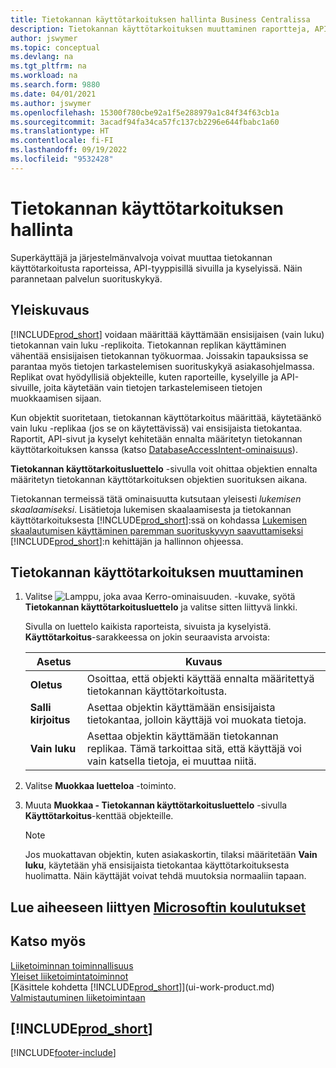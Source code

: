 ```yaml
---
title: Tietokannan käyttötarkoituksen hallinta Business Centralissa
description: Tietokannan käyttötarkoituksen muuttaminen raportteja, API-sivuja ja kyselyjä varten.
author: jswymer
ms.topic: conceptual
ms.devlang: na
ms.tgt_pltfrm: na
ms.workload: na
ms.search.form: 9880
ms.date: 04/01/2021
ms.author: jswymer
ms.openlocfilehash: 15300f780cbe92a1f5e288979a1c84f34f63cb1a
ms.sourcegitcommit: 3acadf94fa34ca57fc137cb2296e644fbabc1a60
ms.translationtype: HT
ms.contentlocale: fi-FI
ms.lasthandoff: 09/19/2022
ms.locfileid: "9532428"
---
```

# <a name="managing-database-access-intent"></a>Tietokannan käyttötarkoituksen hallinta

Superkäyttäjä ja järjestelmänvalvoja voivat muuttaa tietokannan käyttötarkoitusta raporteissa, API-tyyppisillä sivuilla ja kyselyissä. Näin parannetaan palvelun suorituskykyä.

## <a name="overview"></a>Yleiskuvaus

[!INCLUDE[prod_short](includes/prod_short.md)] voidaan määrittää käyttämään ensisijaisen (vain luku) tietokannan vain luku -replikoita. Tietokannan replikan käyttäminen vähentää ensisijaisen tietokannan työkuormaa. Joissakin tapauksissa se parantaa myös tietojen tarkastelemisen suorituskykyä asiakasohjelmassa. Replikat ovat hyödyllisiä objekteille, kuten raporteille, kyselyille ja API-sivuille, joita käytetään vain tietojen tarkastelemiseen tietojen muokkaamisen sijaan.

Kun objektit suoritetaan, tietokannan käyttötarkoitus määrittää, käytetäänkö vain luku -replikaa (jos se on käytettävissä) vai ensisijaista tietokantaa. Raportit, API-sivut ja kyselyt kehitetään ennalta määritetyn tietokannan käyttötarkoituksen kanssa (katso [DatabaseAccessIntent-ominaisuus](/dynamics365/business-central/dev-itpro/developer/properties/devenv-dataaccessintent-property)).

**Tietokannan käyttötarkoitusluettelo** -sivulla voit ohittaa objektien ennalta määritetyn tietokannan käyttötarkoituksen objektien suorituksen aikana.

Tietokannan termeissä tätä ominaisuutta kutsutaan yleisesti *lukemisen skaalaamiseksi*. Lisätietoja lukemisen skaalaamisesta ja tietokannan käyttötarkoituksesta [!INCLUDE[prod_short](includes/prod_short.md)]:ssä on kohdassa [Lukemisen skaalautumisen käyttäminen paremman suorituskyvyn saavuttamiseksi](/dynamics365/business-central/dev-itpro/administration/database-read-scale-out-overview) [!INCLUDE[prod_short](includes/prod_short.md)]:n kehittäjän ja hallinnon ohjeessa.

## <a name="to-change-the-database-access-intent"></a>Tietokannan käyttötarkoituksen muuttaminen

1. Valitse ![Lamppu, joka avaa Kerro-ominaisuuden.](media/ui-search/search_small.png "Kerro, mitä haluat tehdä") -kuvake, syötä **Tietokannan käyttötarkoitusluettelo** ja valitse sitten liittyvä linkki.

    Sivulla on luettelo kaikista raporteista, sivuista ja kyselyistä. **Käyttötarkoitus**-sarakkeessa on jokin seuraavista arvoista:

    |**Asetus**|**Kuvaus**|  
    |------------|-------------|  
    |**Oletus**|Osoittaa, että objekti käyttää ennalta määritettyä tietokannan käyttötarkoitusta.|
    |**Salli kirjoitus**|Asettaa objektin käyttämään ensisijaista tietokantaa, jolloin käyttäjä voi muokata tietoja.|
    |**Vain luku**|Asettaa objektin käyttämään tietokannan replikaa. Tämä tarkoittaa sitä, että käyttäjä voi vain katsella tietoja, ei muuttaa niitä.|

2. Valitse **Muokkaa luetteloa** -toiminto.

3. Muuta **Muokkaa - Tietokannan käyttötarkoitusluettelo** -sivulla **Käyttötarkoitus**-kenttää objekteille.

    > [!NOTE]
    > Jos muokattavan objektin, kuten asiakaskortin, tilaksi määritetään **Vain luku**, käytetään yhä ensisijaista tietokantaa käyttötarkoituksesta huolimatta. Näin käyttäjät voivat tehdä muutoksia normaaliin tapaan.

## <a name="see-related-microsoft-training"></a>Lue aiheeseen liittyen [Microsoftin koulutukset](/training/paths/deploy-configure-dynamics-365-business-central/)

## <a name="see-also"></a>Katso myös
[Liiketoiminnan toiminnallisuus](across-business-functionality.md)  
[Yleiset liiketoimintatoiminnot](ui-across-business-areas.md)  
[Käsittele kohdetta [!INCLUDE[prod_short](includes/prod_short.md)]](ui-work-product.md)  
[Valmistautuminen liiketoimintaan](ui-get-ready-business.md)    

## [!INCLUDE[prod_short](includes/free_trial_md.md)]  


[!INCLUDE[footer-include](includes/footer-banner.md)]
